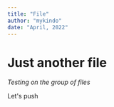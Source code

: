 ```yaml
---
title: "File"
author: "mykindo"
date: "April, 2022"
---
```


# Just another file
*Testing on the group of files*

Let's push

